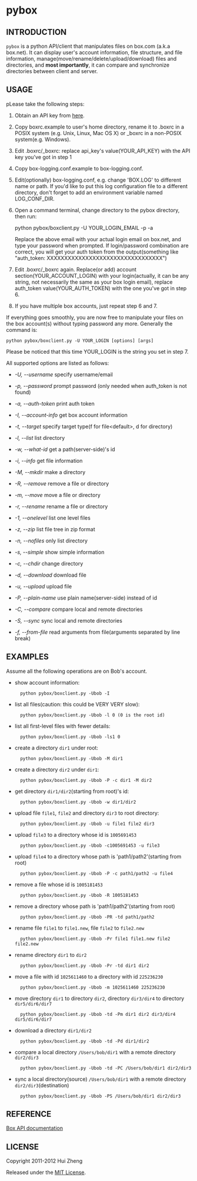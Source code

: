 pybox
=====

INTRODUCTION
------------

`pybox` is a python API/client that manipulates files on box.com
(a.k.a box.net). It can display user's account information, file structure,
and file information, manage(move/rename/delete/upload/download) files and
directories, and **most importantly**, it can compare and synchronize
directories between client and server.

USAGE
-----

pLease take the following steps:

1. Obtain an API key from [here](http://www.box.net/developers/services).

2. Copy boxrc.example to user's home directory, rename it to .boxrc in a POSIX system
(e.g. Unix, Linux, Mac OS X) or \_boxrc in a non-POSIX system(e.g. Windows).

3. Edit .boxrc/\_boxrc: replace api\_key's value(YOUR\_API\_KEY) with the API key
   you've got in step 1

4. Copy box-logging.conf.example to box-logging.conf.

5. Edit(optionally) box-logging.conf, e.g. change 'BOX.LOG' to different name
   or path. If you'd like to put this log configuration file to a different 
   directory, don't forget to add an environment variable named LOG\_CONF\_DIR.
   
6. Open a command terminal, change directory to the pybox directory, then run:

    python pybox/boxclient.py -U YOUR\_LOGIN\_EMAIL -p -a

    Replace the above email with your actual login email on box.net,
    and type your password when prompted. If login/password combination are
    correct, you will get your auth token from the output(something like
    "auth\_token: XXXXXXXXXXXXXXXXXXXXXXXXXXXXXXXXX")

7. Edit .boxrc/\_boxrc again. Replace(or add) account section(YOUR\_ACCOUNT\_LOGIN)
   with your login(actually, it can be any string, not necessarily the same as
   your box login email), replace auth\_token value(YOUR\_AUTH\_TOKEN) with the one
   you've got in step 6.

8. If you have multiple box accounts, just repeat step 6 and 7.

If everything goes smoothly, you are now free to manipulate your files on the
box account(s) without typing password any more. Generally the command is:

    python pybox/boxclient.py -U YOUR_LOGIN [options] [args]

Please be noticed that this time YOUR\_LOGIN is the string you set in step 7.

All supported options are listed as follows:

* _-U, --username_ specify username/email

* _-p, --password_ prompt password (only needed when auth\_token is not found)

* _-a, --auth-token_ print auth token

* _-I, --account-info_ get box account information

* _-t, --target_ specify target type(f for file&lt;default>, d for directory)

* _-l, --list_ list directory

* _-w, --what-id_ get a path(server-side)'s id

* _-i, --info_ get file information

* _-M, --mkdir_ make a directory

* _-R, --remove_ remove a file or directory

* _-m, --move_ move a file or directory

* _-r, --rename_ rename a file or directory

* _-1, --onelevel_ list one level files

* _-z, --zip_ list file tree in zip format

* _-n, --nofiles_ only list directory

* _-s, --simple_ show simple information

* _-c, --chdir_ change directory

* _-d, --download_ download file

* _-u, --upload_ upload file

* _-P, --plain-name_ use plain name(server-side) instead of id

* _-C, --compare_ compare local and remote directories

* _-S, --sync_ sync local and remote directories

* _-f, --from-file_ read arguments from file(arguments separated by line break)

EXAMPLES
--------

Assume all the following operations are on Bob's account.

* show account information:

        python pybox/boxclient.py -Ubob -I

* list all files(caution: this could be VERY VERY slow):

        python pybox/boxclient.py -Ubob -l 0 (0 is the root id)

* list all first-level files with fewer details:

        python pybox/boxclient.py -Ubob -ls1 0

* create a directory `dir1` under root:

        python pybox/boxclient.py -Ubob -M dir1

* create a directory `dir2` under `dir1`:

        python pybox/boxclient.py -Ubob -P -c dir1 -M dir2

* get directory `dir1/dir2`(starting from root)'s id:

        python pybox/boxclient.py -Ubob -w dir1/dir2

* upload file `file1`, `file2` and directory `dir3` to root directory:

        python pybox/boxclient.py -Ubob -u file1 file2 dir3

* upload `file3` to a directory whose id is `1005691453`

        python pybox/boxclient.py -Ubob -c1005691453 -u file3

* upload `file4` to a directory whose path is 'path1/path2'(starting from root)

        python pybox/boxclient.py -Ubob -P -c path1/path2 -u file4

* remove a file whose id is `1005181453`

        python pybox/boxclient.py -Ubob -R 1005181453

* remove a directory whose path is 'path1/path2'(starting from root)

        python pybox/boxclient.py -Ubob -PR -td path1/path2

* rename file `file1` to `file1.new`, file `file2` to `file2.new`

        python pybox/boxclient.py -Ubob -Pr file1 file1.new file2 file2.new

* rename directory `dir1` to `dir2`

        python pybox/boxclient.py -Ubob -Pr -td dir1 dir2

* move a file with id `1025611460` to a directory with id `225236230`

        python pybox/boxclient.py -Ubob -m 1025611460 225236230

* move directory `dir1` to directory `dir2`, directory `dir3/dir4` to directory
  `dir5/dir6/dir7`

        python pybox/boxclient.py -Ubob -td -Pm dir1 dir2 dir3/dir4 dir5/dir6/dir7

* download a directory `dir1/dir2`

        python pybox/boxclient.py -Ubob -td -Pd dir1/dir2

* compare a local directory `/Users/bob/dir1` with a remote directory `dir2/dir3`

        python pybox/boxclient.py -Ubob -td -PC /Users/bob/dir1 dir2/dir3

* sync a local directory(source) `/Users/bob/dir1` with a remote directory
  `dir2/dir3`(destination)

        python pybox/boxclient.py -Ubob -PS /Users/bob/dir1 dir2/dir3


REFERENCE
---------

[Box API documentation](http://developers.box.net/w/page/12923958/FrontPage)


LICENSE
-------

Copyright 2011-2012 Hui Zheng

Released under the [MIT License](http://www.opensource.org/licenses/mit-license.php).

